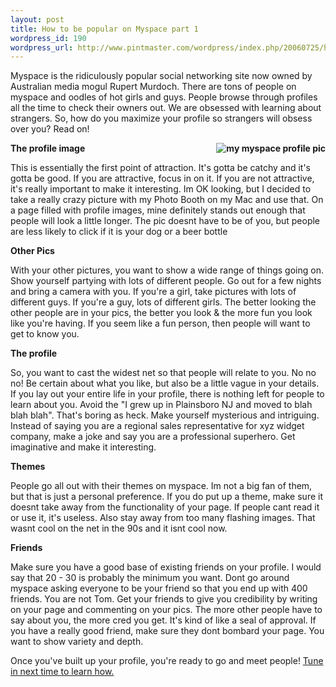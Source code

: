 ```yaml
--- 
layout: post
title: How to be popular on Myspace part 1
wordpress_id: 190
wordpress_url: http://www.pintmaster.com/wordpress/index.php/20060725/how-to-be-popular-on-myspace/
---
```

Myspace is the ridiculously popular social networking site now owned by Australian media mogul Rupert Murdoch. There are tons of people on myspace and oodles of hot girls and guys. People browse through profiles all the time to check their owners out. We are obsessed with learning about strangers. So, how do you maximize your profile so strangers will obsess over you? Read on!

<strong><img align="right" id="image189" alt="my myspace profile pic" src="http://www.pintmaster.com/wordpress/wp-content/uploads/2006/07/937038063_m.thumbnail.jpg" />The profile image</strong>

This is essentially the first point of attraction. It's gotta be catchy and it's gotta be good. If you are attractive, focus in on it. If you are not attractive, it's really important to make it interesting. Im OK looking, but I decided to take a really crazy picture with my Photo Booth on my Mac and use that. On a page filled with profile images, mine definitely stands out enough that people will look a little longer. The pic doesnt have to be of you, but people are less likely to click if it is your dog or a beer bottle

<strong>Other Pics</strong>

With your other pictures, you want to show a wide range of things going on. Show yourself partying with lots of different people. Go out for a few nights and bring a camera with you. If you're a girl, take pictures with lots of different guys. If you're a guy, lots of different girls. The better looking the other people are in your pics, the better you look & the more fun you look like you're having. If you seem like a fun person, then people will want to get to know you.

<strong>The profile</strong>

So, you want to cast the widest net so that people will relate to you. No no no! Be certain about what you like, but also be a little vague in your details. If you lay out your entire life in your profile, there is nothing left for people to learn about you. Avoid the "I grew up in Plainsboro NJ and moved to blah blah blah". That's boring as heck. Make yourself mysterious and intriguing. Instead of saying you are a regional sales representative for xyz widget company, make a joke and say you are a professional superhero. Get imaginative and make it interesting.

<strong>Themes</strong>

People go all out with their themes on myspace. Im not a big fan of them, but that is just a personal preference. If you do put up a theme, make sure it doesnt take away from the functionality of your page. If people cant read it or use it, it's useless. Also stay away from too many flashing images. That wasnt cool on the net in the 90s and it isnt cool now.

<strong>Friends</strong>

Make sure you have a good base of existing friends on your profile. I would say that 20 - 30 is probably the minimum you want. Dont go around myspace asking everyone to be your friend so that you end up with 400 friends. You are not Tom. Get your friends to give you credibility by writing on your page and commenting on your pics. The more other people have to say about you, the more cred you get. It's kind of like a seal of approval. If you have a really good friend, make sure they dont bombard your page. You want to show variety and depth.

Once you've built up your profile, you're ready to go and meet people! <a href="http://www.pintmaster.com/wordpress/index.php/20060812/how-to-be-popular-on-myspace-part-2/">Tune in next time to learn how.</a>
